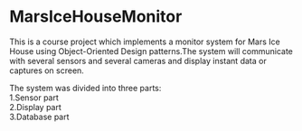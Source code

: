 # MarsIceHouseMonitor  

   This is a course project which implements  a monitor system for Mars Ice House using Object-Oriented Design patterns.The system will communicate with several sensors and several cameras and display instant data or captures on screen.  
   
   The system was divided into three parts:  
   1.Sensor part  
   2.Display part  
   3.Database part
   

